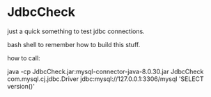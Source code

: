 # JdbcCheck

just a quick something to test jdbc connections.

bash shell to remember how to build this stuff.

how to call:

java -cp JdbcCheck.jar:mysql-connector-java-8.0.30.jar JdbcCheck com.mysql.cj.jdbc.Driver jdbc:mysql://127.0.0.1:3306/mysql 'SELECT version()'
